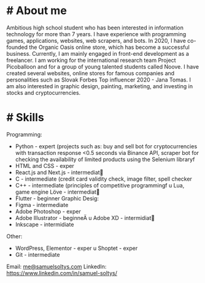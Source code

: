 # # About me
Ambitious high school student who has been interested in information technology for more than 7 years. I
have experience with programming games, applications, websites, web scrapers, and bots. In 2020, I have co-founded the Organic Oasis online store, which has become a successful business. Currently, I am mainly engaged in front-end development as a freelancer. I am working for the international research team Project Picoballoon and for a group of young talented students called Noove. I have created several websites, online stores for famous companies and personalities such as Slovak Forbes Top influencer 2020 - Jana Tomas. I am also interested in graphic design, painting, marketing, and investing in stocks and cryptocurrencies.


# # Skills 
Programming:
- Python - expert (projects such as: buy and sell bot for cryptocurrencies with transaction response <0.5 seconds via Binance API, scraper bot for checking the availability of limited products using the Selenium libraryf
- HTML and CSS - exper
- React.js and Next.js - intermediat􏰁
- C - intermediate (credit card validity check, image filter, spell
checker
- C++ - intermediate (principles of competitive programmingf u Lua, game engine Löve - intermediat􏰁
- Flutter - beginner
Graphic Desig:
- Figma - intermediate
- Adobe Photoshop - exper
- Adobe Illustrator - beginneÄ u Adobe XD - intermidiat􏰁
- Inkscape - intermidiate


Other:
- WordPress, Elementor - exper u Shoptet - exper
- Git - intermediate

Email: [me@samuelsoltys.com](mailto:me@samuelsoltys.com)
LinkedIn: https://www.linkedin.com/in/samuel-soltys/
